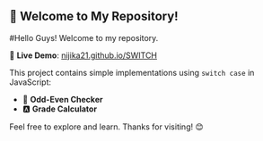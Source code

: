 ## 🎉 Welcome to My Repository!

#Hello Guys! Welcome to my repository.

🔗 **Live Demo**: [nijika21.github.io/SWITCH](https://nijika21.github.io/SWITCH/)

This project contains simple implementations using `switch case` in JavaScript:

- 🔢 **Odd-Even Checker**
- 🅰️ **Grade Calculator**

Feel free to explore and learn. Thanks for visiting! 😊
